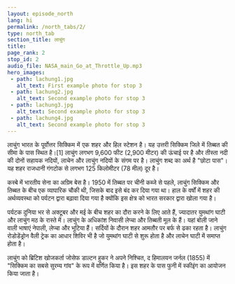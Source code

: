 ```yaml
---
layout: episode_north
lang: hi
permalink: /north_tabs/2/
type: north_tab
section_title: लाचुंग
title: 
page_rank: 2
stop_id: 2
audio_file: NASA_main_Go_at_Throttle_Up.mp3
hero_images:
 - path: lachung1.jpg
   alt_text: First example photo for stop 3
 - path: lachung2.jpg
   alt_text: Second example photo for stop 3
 - path: lachung3.jpg
   alt_text: Second example photo for stop 3
 - path: lachung4.jpg
   alt_text: Second example photo for stop 3
---
```

<p style="text-align: justify;"> 
लाचुंग भारत के पूर्वोत्तर सिक्किम में एक शहर और हिल स्टेशन है। यह उत्तरी सिक्किम जिले में तिब्बत की सीमा के पास स्थित है।[1] लाचुंग लगभग 9,600 फीट (2,900 मीटर) की ऊंचाई पर है और तीस्ता नदी की दोनों सहायक नदियों, लाचेन और लाचुंग नदियों के संगम पर है। लाचुंग शब्द का अर्थ है "छोटा पास"। यह शहर राजधानी गंगटोक से लगभग 125 किलोमीटर (78 मील) दूर है।

कस्बे में भारतीय सेना का अग्रिम बेस है। 1950 में तिब्बत पर चीनी कब्जे से पहले, लाचुंग सिक्किम और तिब्बत के बीच एक व्यापारिक चौकी थी, जिसके बाद इसे बंद कर दिया गया था। हाल के वर्षों में शहर की अर्थव्यवस्था को पर्यटन द्वारा बढ़ावा दिया गया है क्योंकि इस क्षेत्र को भारत सरकार द्वारा खोला गया है।

पर्यटक दुनिया भर से अक्टूबर और मई के बीच शहर का दौरा करने के लिए आते हैं, ज्यादातर युमथांग घाटी और लाचुंग मठ के रास्ते में। लाचुंग के अधिकांश निवासी लेप्चा और तिब्बती मूल के हैं। यहां बोली जाने वाली भाषाएं नेपाली, लेप्चा और भूटिया हैं। सर्दियों के दौरान शहर आमतौर पर बर्फ से ढका रहता है। लाचुंग रोडोडेंड्रोन वैली ट्रेक का आधार शिविर भी है जो युमथांग घाटी से शुरू होता है और लाचेन घाटी में समाप्त होता है।

लाचुंग को ब्रिटिश खोजकर्ता जोसेफ डाल्टन हुकर ने अपने निश्चित, द हिमालयन जर्नल (1855) में "सिक्किम का सबसे सुरम्य गांव" के रूप में वर्णित किया है। इस शहर के पास फुनी में स्कीइंग का आयोजन किया जाता है।

</p>